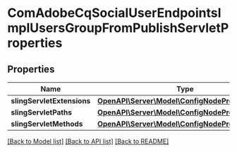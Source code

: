 # ComAdobeCqSocialUserEndpointsImplUsersGroupFromPublishServletProperties

## Properties
Name | Type | Description | Notes
------------ | ------------- | ------------- | -------------
**slingServletExtensions** | [**OpenAPI\Server\Model\ConfigNodePropertyString**](ConfigNodePropertyString.md) |  | [optional] 
**slingServletPaths** | [**OpenAPI\Server\Model\ConfigNodePropertyString**](ConfigNodePropertyString.md) |  | [optional] 
**slingServletMethods** | [**OpenAPI\Server\Model\ConfigNodePropertyString**](ConfigNodePropertyString.md) |  | [optional] 

[[Back to Model list]](../README.md#documentation-for-models) [[Back to API list]](../README.md#documentation-for-api-endpoints) [[Back to README]](../README.md)


